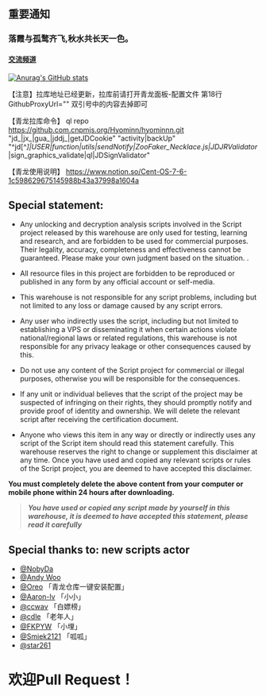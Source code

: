 ## 重要通知
### 落霞与孤鹜齐飞,秋水共长天一色。


#### [交流频道](https://t.me/pandaqx)

[![Anurag's GitHub stats](https://github-readme-stats.vercel.app/api?username=shufflewzc&bg_color=30,e96443,904e95&title_color=fff&text_color=fff)](https://github.com/anuraghazra/github-readme-stats)



【注意】拉库地址已经更新，拉库前请打开青龙面板-配置文件 第18行 GithubProxyUrl="" 双引号中的内容去掉即可

【青龙拉库命令】
ql repo https://github.com.cnpmjs.org/Hyominn/hyominnn.git "jd_|jx_|gua_|jddj_|getJDCookie" "activity|backUp" "^jd[^_]|USER|function|utils|sendNotify|ZooFaker_Necklace.js|JDJRValidator_|sign_graphics_validate|ql|JDSignValidator"

【青龙使用说明】
https://www.notion.so/Cent-OS-7-6-1c598629675145988b43a37998a1604a


## Special statement:

* Any unlocking and decryption analysis scripts involved in the Script project released by this warehouse are only used for testing, learning and research, and are forbidden to be used for commercial purposes. Their legality, accuracy, completeness and effectiveness cannot be guaranteed. Please make your own judgment based on the situation. .

* All resource files in this project are forbidden to be reproduced or published in any form by any official account or self-media.

* This warehouse is not responsible for any script problems, including but not limited to any loss or damage caused by any script errors.

* Any user who indirectly uses the script, including but not limited to establishing a VPS or disseminating it when certain actions violate national/regional laws or related regulations, this warehouse is not responsible for any privacy leakage or other consequences caused by this.

* Do not use any content of the Script project for commercial or illegal purposes, otherwise you will be responsible for the consequences.

* If any unit or individual believes that the script of the project may be suspected of infringing on their rights, they should promptly notify and provide proof of identity and ownership. We will delete the relevant script after receiving the certification document.

* Anyone who views this item in any way or directly or indirectly uses any script of the Script item should read this statement carefully. This warehouse reserves the right to change or supplement this disclaimer at any time. Once you have used and copied any relevant scripts or rules of the Script project, you are deemed to have accepted this disclaimer.

 **You must completely delete the above content from your computer or mobile phone within 24 hours after downloading.**  </br>
> ***You have used or copied any script made by yourself in this warehouse, it is deemed to have accepted this statement, please read it carefully*** 


## Special thanks to: new scripts actor


* [@NobyDa](https://github.com/NobyDa)
* [@Andy Woo](https://t.me/update_help_group)
* [@Oreo](https://github.com/Oreomeow) 「青龙仓库一键安装配置」
* [@Aaron-lv](https://github.com/Aaron-lv/sync) 「小小」
* [@ccwav](https://github.com/ccwav/QLScript2) 「白嫖榜」
* [@cdle](https://github.com/cdle/carry) 「老年人」
* [@FKPYW](https://github.com/FKPYW/dongge) 「小埋」
* [@Smiek2121](https://github.com/smiek2121/scripts) 「呱呱」
* [@star261](https://github.com/star261/jd) 

# 欢迎Pull Request！
